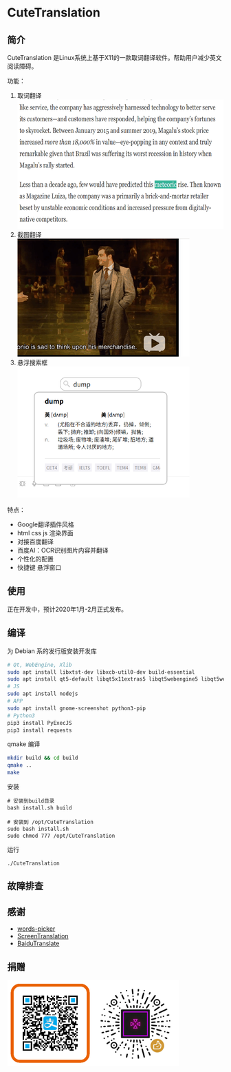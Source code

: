# CuteTranslation
## 简介
CuteTranslation 是Linux系统上基于X11的一款取词翻译软件。帮助用户减少英文阅读障碍。


功能：
1. 取词翻译   
	<img src="pic/demo1.gif" width="600" height="300">  
2. 截图翻译  
	<img src="pic/demo2.gif" width="400" height="274">
3. 悬浮搜索框  
	<img src="pic/demo3.png" width="400" height="305">

特点：
+ Google翻译插件风格
+ html css js 渲染界面
+ 对接百度翻译
+ 百度AI：OCR识别图片内容并翻译
+ 个性化的配置
+ 快捷键 悬浮窗口

## 使用
正在开发中，预计2020年1月-2月正式发布。
## 编译
为 Debian 系的发行版安装开发库
```bash
# Qt, WebEngine, Xlib
sudo apt install libxtst-dev libxcb-util0-dev build-essential
sudo apt install qt5-default libqt5x11extras5 libqt5webengine5 libqt5webenginewidgets5 qtwebengine5-dev libqt5x11extras5-dev
# JS
sudo apt install nodejs
# APP
sudo apt install gnome-screenshot python3-pip
# Python3
pip3 install PyExecJS
pip3 install requests
```
qmake 编译
```bash
mkdir build && cd build
qmake ..
make
```
安装
```
# 安装到build目录
bash install.sh build

# 安装到 /opt/CuteTranslation
sudo bash install.sh
sudo chmod 777 /opt/CuteTranslation
```
运行
```
./CuteTranslation
```

## 故障排查


## 感谢
+ [words-picker](https://github.com/ziqiangxu/words-picker)
+ [ScreenTranslation](https://github.com/ziqiangxu/words-picker)
+ [BaiduTranslate](https://github.com/ZCY01/BaiduTranslate)

## 捐赠
<img src="pic/alipay.png" width="200" height="200"><img src="pic/wechat.png" width="200" height="200">